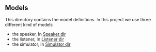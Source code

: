 ## Models

This directory contains the model definitions. In this project we use three different kind of models 
- the speaker, In [Speaker dir](speaker)
- the listener, In [Listener dir](listener)
- the simulator, In [Simulator dir](simulator)

